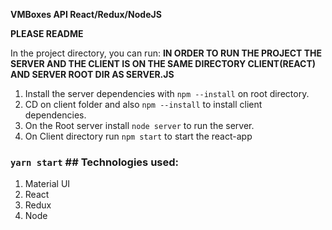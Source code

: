 **VMBoxes API React/Redux/NodeJS**


**PLEASE README**


In the project directory, you can run:	**IN ORDER TO RUN THE PROJECT THE SERVER AND THE CLIENT IS ON THE SAME DIRECTORY CLIENT(REACT) AND SERVER ROOT DIR AS SERVER.JS**
1) Install the server dependencies with `npm --install` on root directory.
2) CD on client folder and also `npm --install` to install client dependencies.
3) On the Root server install `node server` to run the server.
4) On Client directory run `npm start` to start the react-app


### `yarn start`	## Technologies used:
1) Material UI
2) React
3) Redux
4) Node
